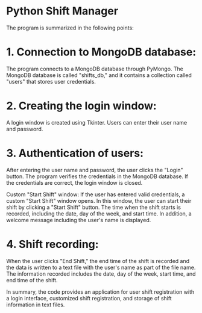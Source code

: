 # Python Shift Manager

The program is summarized in the following points:

# 1. Connection to MongoDB database: 
The program connects to a MongoDB database through PyMongo. The MongoDB database is called "shifts_db," and it contains a collection called "users" that stores user credentials.

# 2. Creating the login window: 
A login window is created using Tkinter. Users can enter their user name and password.

# 3. Authentication of users: 
After entering the user name and password, the user clicks the "Login" button. The program verifies the credentials in the MongoDB database. If the credentials are correct, the login window is closed.

Custom "Start Shift" window: If the user has entered valid credentials, a custom "Start Shift" window opens. In this window, the user can start their shift by clicking a "Start Shift" button. The time when the shift starts is recorded, including the date, day of the week, and start time. In addition, a welcome message including the user's name is displayed.

# 4. Shift recording: 
When the user clicks "End Shift," the end time of the shift is recorded and the data is written to a text file with the user's name as part of the file name. The information recorded includes the date, day of the week, start time, and end time of the shift.

In summary, the code provides an application for user shift registration with a login interface, customized shift registration, and storage of shift information in text files.
